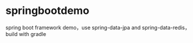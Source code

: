 # springbootdemo
spring boot framework demo，use spring-data-jpa and spring-data-redis，build with gradle
